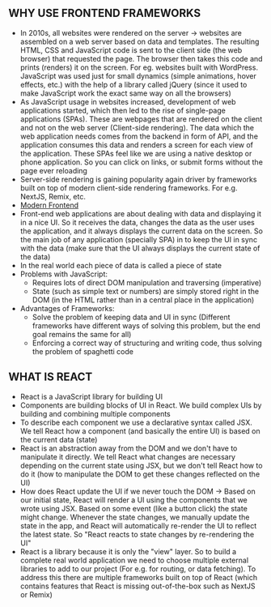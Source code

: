 ## WHY USE FRONTEND FRAMEWORKS

- In 2010s, all websites were rendered on the server -> websites are assembled on a web server based on data and templates. The resulting HTML, CSS and JavaScript code is sent to the client side (the web browser) that requested the page. The browser then takes this code and prints (renders) it on the screen. For eg. websites built with WordPress. JavaScript was used just for small dynamics (simple animations, hover effects, etc.) with the help of a library called jQuery (since it used to make JavaScript work the exact same way on all the browsers)
- As JavaScript usage in websites increased, development of web applications started, which then led to the rise of single-page applications (SPAs). These are webpages that are rendered on the client and not on the web server (Client-side rendering). The data which the web application needs comes from the backend in form of API, and the application consumes this data and renders a screen for each view of the application. These SPAs feel like we are using a native desktop or phone application. So you can click on links, or submit forms without the page ever reloading
- Server-side rendering is gaining popularity again driver by frameworks built on top of modern client-side rendering frameworks. For e.g. NextJS, Remix, etc. 
- [Modern Frontend](./images/modern_frontend.png)
- Front-end web applications are about dealing with data and displaying it in a nice UI. So it receives the data, changes the data as the user uses the application, and it always displays the current data on the screen. So the main job of any application (specially SPA) in to keep the UI in sync with the data (make sure that the UI always displays the current state of the data)
- In the real world each piece of data is called a piece of state
- Problems with JavaScript:
  - Requires lots of direct DOM manipulation and traversing (imperative)
  - State (such as simple text or numbers) are simply stored right in the DOM (in the HTML rather than in a central place in the application)
- Advantages of Frameworks:
  - Solve the problem of keeping data and UI in sync (Different frameworks have different ways of solving this problem, but the end goal remains the same for all)
  - Enforcing a correct way of structuring and writing code, thus solving the problem of spaghetti code

## WHAT IS REACT

- React is a JavaScript library for building UI
- Components are building blocks of UI in React. We build complex UIs by building and combining multiple components
- To describe each component we use a declarative syntax called JSX. We tell React how a component (and basically the entire UI) is based on the current data (state)
- React is an abstraction away from the DOM and we don't have to manipulate it directly. We tell React what changes are necessary depending on the current state using JSX, but we don't tell React how to do it (how to manipulate the DOM to get these changes reflected on the UI)
- How does React update the UI if we never touch the DOM -> Based on our initial state, React will render a UI using the components that we wrote using JSX. Based on some event (like a button click) the state might change. Whenever the state changes, we manually update the state in the app, and React will automatically re-render the UI to reflect the latest state. So "React reacts to state changes by re-rendering the UI"
- React is a library because it is only the "view" layer. So to build a complete real world application we need to choose multiple external libraries to add to our project (For e.g. for routing, or data fetching). To address this there are multiple frameworks built on top of React (which contains features that React is missing out-of-the-box such as NextJS or Remix)
